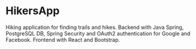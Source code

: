 # HikersApp

Hiking application for finding trails and hikes. Backend with Java Spring, PostgreSQL DB, Spring Security and OAuth2 authentication for Google and Facebook. Frontend with React and Bootstrap.
